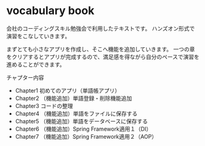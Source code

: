 # vocabulary book

会社のコーディングスキル勉強会で利用したテキストです。
ハンズオン形式で演習をこなしていきます。

まずとても小さなアプリを作成し、そこへ機能を追加していきます。
一つの章をクリアするとアプリが完成するので、満足感を得ながら自分のペースで演習を進めることができます。

チャプター内容
- Chapter1 初めてのアプリ（単語帳アプリ）
- Chapter2 （機能追加）単語登録・削除機能追加
- Chapter3 コードの整理
- Chapter4  （機能追加）単語をファイルに保存する
- Chapter5  （機能追加）単語をデータベースに保存する
- Chapter6  （機能追加）Spring Framework適用１（DI）
- Chapter7  （機能追加）Spring Framework適用２（AOP）




